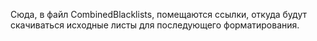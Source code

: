 Сюда, в файл CombinedBlacklists, помещаются ссылки, откуда будут скачиваться исходные листы для последующего форматирования.
